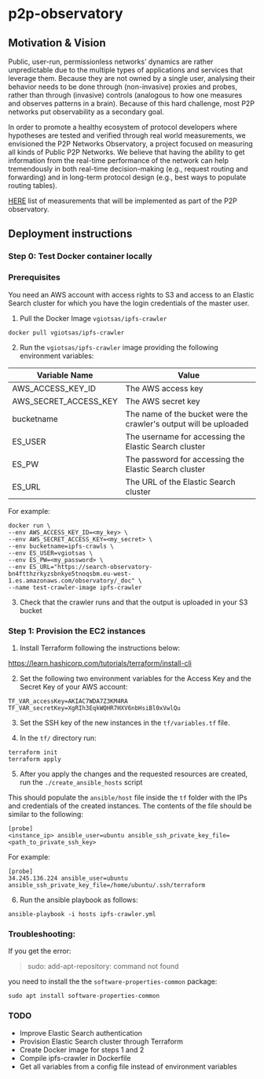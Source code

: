 # p2p-observatory

## Motivation & Vision
Public, user-run, permissionless networks’ dynamics are rather unpredictable due to the multiple types of applications and services that leverage them. Because they are not owned by a single user, analysing their behavior needs to be done through (non-invasive) proxies and probes, rather than through (invasive) controls (analogous to how one measures and observes patterns in a brain). Because of this hard challenge, most P2P networks put observability as a secondary goal.

In order to promote a healthy ecosystem of protocol developers where hypotheses are tested and verified through real world measurements, we envisioned the P2P Networks Observatory,  a project focused on measuring all kinds of Public P2P Networks. We believe that having the ability to get information from the real-time performance of the network can help tremendously in both real-time decision-making (e.g., request routing and forwarding) and in long-term protocol design (e.g., best ways to populate routing tables).

[HERE](RFMs.md) list of measurements that will be implemented as part of the P2P observatory.

## Deployment instructions

### Step 0: Test Docker container locally

### Prerequisites

You need an AWS account with access rights to S3 and access to an Elastic Search cluster for which you have the login credentials of the master user.

1. Pull the Docker Image `vgiotsas/ipfs-crawler`

```
docker pull vgiotsas/ipfs-crawler
```

2. Run the `vgiotsas/ipfs-crawler` image providing the following environment variables:

|  Variable Name | Value   |
|---|---|
| AWS_ACCESS_KEY_ID  | The AWS access key   |
| AWS_SECRET_ACCESS_KEY  | The AWS secret key   |
| bucketname  |  The name of the bucket were the crawler's output will be uploaded  |
| ES_USER | The username for accessing the Elastic Search cluster |
| ES_PW   | The password for accessing the Elastic Search cluster |
| ES_URL   | The URL of the Elastic Search cluster |

For example:

```
docker run \
--env AWS_ACCESS_KEY_ID=<my_key> \
--env AWS_SECRET_ACCESS_KEY=<my_secret> \
--env bucketname=ipfs-crawls \
--env ES_USER=vgiotsas \
--env ES_PW=<my_password> \
--env ES_URL="https://search-observatory-bn4ftthzrkyzsbnkye5tnoqsbm.eu-west-1.es.amazonaws.com/observatory/_doc" \
--name test-crawler-image ipfs-crawler
```

3. Check that the crawler runs and that the output is uploaded in your S3 bucket


### Step 1: Provision the EC2 instances

1. Install Terraform following the instructions below:

https://learn.hashicorp.com/tutorials/terraform/install-cli

2. Set the following two environment variables for the Access Key and the Secret Key of your AWS account:

```
TF_VAR_accessKey=AKIAC7WDA7Z3KM4RA
TF_VAR_secretKey=XgRIh3EqkWQHR7HXV6nbHsiBl0xVwlQu
```

3. Set the SSH key of the new instances in the `tf/variables.tf` file.

4. In the `tf/` directory run:

```
terraform init
terraform apply
```

5. After you apply the changes and the requested resources are created, run the `./create_ansible_hosts` script

This should populate the `ansible/host` file inside the `tf` folder with the IPs and credentials of the created instances. 
The contents of the file should be similar to the following:

```
[probe]
<instance_ip> ansible_user=ubuntu ansible_ssh_private_key_file=<path_to_private_ssh_key>
```

For example:

```
[probe]
34.245.136.224 ansible_user=ubuntu ansible_ssh_private_key_file=/home/ubuntu/.ssh/terraform
```

6. Run the ansible playbook as follows:

```
ansible-playbook -i hosts ipfs-crawler.yml
```

### Troubleshooting:

If you get the error:
> sudo: add-apt-repository: command not found

you need to install the the `software-properties-common` package:

`sudo apt install software-properties-common`

### TODO

- Improve Elastic Search authentication
- Provision Elastic Search cluster through Terraform
- Create Docker image for steps 1 and 2
- Compile ipfs-crawler in Dockerfile
- Get all variables from a config file instead of environment variables
